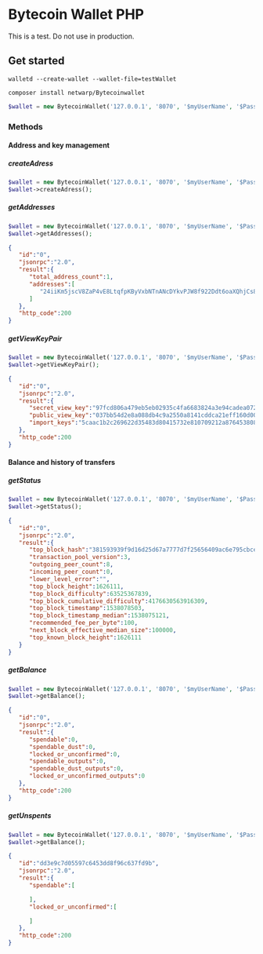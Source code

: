 # Bytecoin Wallet PHP

This is a test. Do not use in production.

## Get started

``
walletd --create-wallet --wallet-file=testWallet
``

`composer install netwarp/Bytecoinwallet`

```php
$wallet = new BytecoinWallet('127.0.0.1', '8070', '$myUserName', '$Password');
```

### Methods

#### Address and key management

##### createAdress

```php
$wallet = new BytecoinWallet('127.0.0.1', '8070', '$myUserName', '$Password');
$wallet->createAdress();
```

##### getAddresses

```php
$wallet = new BytecoinWallet('127.0.0.1', '8070', '$myUserName', '$Password');
$wallet->getAddresses();
```

```json
{
   "id":"0",
   "jsonrpc":"2.0",
   "result":{
      "total_address_count":1,
      "addresses":[
         "24iiKm5jscV8ZaP4vE8LtqfpKByVxbNTnANcDYkvPJW8f922Ddt6oaXQhjCs8z1WAtbS7qJPPY6quQYGtjB4u4pyNv2dNnn"
      ]
   },
   "http_code":200
}
```

##### getViewKeyPair

```php
$wallet = new BytecoinWallet('127.0.0.1', '8070', '$myUserName', '$Password');
$wallet->getViewKeyPair();
```

```json
{
   "id":"0",
   "jsonrpc":"2.0",
   "result":{
      "secret_view_key":"97fcd806a479eb5eb02935c4fa6683824a3e94cadea072a78ec3a5a90faf840e",
      "public_view_key":"037bb54d2e8a088db4c9a2550a8141cddca21eff160d008cbb522cd8ef50dac2",
      "import_keys":"5caac1b2c269622d35483d80415732e810709212a876453808e4c6c26da45de4037bb54d2e8a088db4c9a2550a8141cddca21eff160d008cbb522cd8ef50dac2575c94b81e75495153d163a00f9132a2f5de13ae961f751f41a8b746a121c50797fcd806a479eb5eb02935c4fa6683824a3e94cadea072a78ec3a5a90faf840e"
   },
   "http_code":200
}
```

#### Balance and history of transfers

##### getStatus

```php
$wallet = new BytecoinWallet('127.0.0.1', '8070', '$myUserName', '$Password');
$wallet->getStatus();
```

```json
{
   "id":"0",
   "jsonrpc":"2.0",
   "result":{
      "top_block_hash":"381593939f9d16d25d67a7777d7f25656409ac6e795cbcea87135a85d4a4a100",
      "transaction_pool_version":3,
      "outgoing_peer_count":8,
      "incoming_peer_count":0,
      "lower_level_error":"",
      "top_block_height":1626111,
      "top_block_difficulty":63525367839,
      "top_block_cumulative_difficulty":4176630563916309,
      "top_block_timestamp":1538078503,
      "top_block_timestamp_median":1538075121,
      "recommended_fee_per_byte":100,
      "next_block_effective_median_size":100000,
      "top_known_block_height":1626111
   }
}
```

##### getBalance

```php
$wallet = new BytecoinWallet('127.0.0.1', '8070', '$myUserName', '$Password');
$wallet->getBalance();
```

```json
{
   "id":"0",
   "jsonrpc":"2.0",
   "result":{
      "spendable":0,
      "spendable_dust":0,
      "locked_or_unconfirmed":0,
      "spendable_outputs":0,
      "spendable_dust_outputs":0,
      "locked_or_unconfirmed_outputs":0
   },
   "http_code":200
}
```

##### getUnspents

```php
$wallet = new BytecoinWallet('127.0.0.1', '8070', '$myUserName', '$Password');
$wallet->getBalance();
```

```json 
{
   "id":"dd3e9c7d05597c6453dd8f96c637fd9b",
   "jsonrpc":"2.0",
   "result":{
      "spendable":[

      ],
      "locked_or_unconfirmed":[

      ]
   },
   "http_code":200
}
```